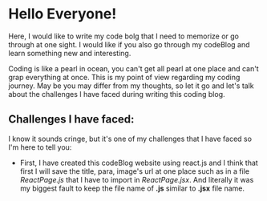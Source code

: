 <h1>Hello Everyone!</h1>
<p>Here, I would like to write my code bolg that I need to memorize or go through at one sight. I would like if you also go through my codeBlog and learn something new and interesting.</p>
<p>Coding is like a pearl in ocean, you can't get all pearl at one place and can't grap everything at once. This is my point of view regarding my coding journey. May be you may differ from my thoughts, so let it go and let's talk about the challenges I have faced during writing this coding blog.</p>
<h2>Challenges I have faced:</h2>
<p>I know it sounds cringe, but it's one of my challenges that I have faced so I'm here to tell you:</p>
<ul>
  <li>First, I have created this codeBlog website using react.js and I think that first I will save the title, para, image's url at one place such as in a file <em>ReactPage.js</em> that I have to import in <em>ReactPage.jsx</em>. And literally it was my biggest fault to keep the file name of <strong>.js</strong> similar to <strong>.jsx</strong> file name.</li>
</ul>
